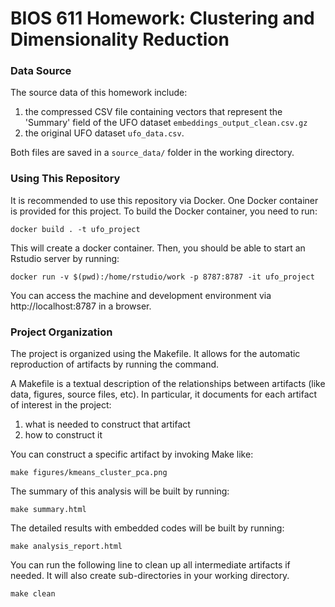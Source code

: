 
BIOS 611 Homework: Clustering and Dimensionality Reduction
============================================================

### Data Source
The source data of this homework include: 

1) the compressed CSV file containing vectors that represent the 'Summary' field of the UFO dataset `embeddings_output_clean.csv.gz` 
2) the original UFO dataset `ufo_data.csv`.

Both files are saved in a `source_data/` folder in the working directory.

### Using This Repository
It is recommended to use this repository via Docker. One Docker container is provided for this project. To build the Docker container, you need to run:

```
docker build . -t ufo_project
```

This will create a docker container. Then, you should be able to start an Rstudio server by running:

```
docker run -v $(pwd):/home/rstudio/work -p 8787:8787 -it ufo_project
```

You can access the machine and development environment via http://localhost:8787 in a browser.


### Project Organization

The project is organized using the Makefile. It allows for the automatic reproduction of artifacts by running the command.

A Makefile is a textual description of the relationships between artifacts (like data, figures, source files, etc). In particular, it documents for each artifact of interest in the project:

1) what is needed to construct that artifact
2) how to construct it

You can construct a specific artifact by invoking Make like:

```
make figures/kmeans_cluster_pca.png
```

The summary of this analysis will be built by running:

```
make summary.html
```

The detailed results with embedded codes will be built by running:

```
make analysis_report.html
```

You can run the following line to clean up all intermediate artifacts if needed. It will also create sub-directories in your working directory.

```
make clean
```
